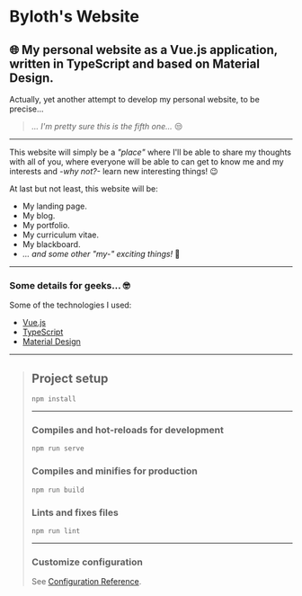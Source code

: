 # Byloth's Website #
## 🌐 My personal website as a Vue.js application, written in TypeScript and based on Material Design. ##

Actually, yet another attempt to develop my personal website, to be precise...
> *... I'm pretty sure this is the fifth one...* 😒

---

This website will simply be a *"place"* where I'll be able to share my thoughts with all of you, where everyone will be able to can get to know me and my interests and *-why not?-* learn new interesting things! 😉

At last but not least, this website will be:
* My landing page.
* My blog.
* My portfolio.
* My curriculum vitae.
* My blackboard.
* *... and some other "my-" exciting things!* 🤣

---

### Some details for geeks... 🤓 ###

Some of the technologies I used:
* [Vue.js](https://vuejs.org/)
* [TypeScript](https://www.typescriptlang.org/)
* [Material Design](https://material.io/)

---

> ## Project setup ##
> ```
> npm install
> ```
>
> ---
>
> ### Compiles and hot-reloads for development ###
> ```
> npm run serve
> ```
>
> ### Compiles and minifies for production ###
> ```
> npm run build
> ```
>
> ### Lints and fixes files ###
> ```
> npm run lint
> ```
>
> ---
>
> ### Customize configuration ###
> See [Configuration Reference](https://cli.vuejs.org/config/).
